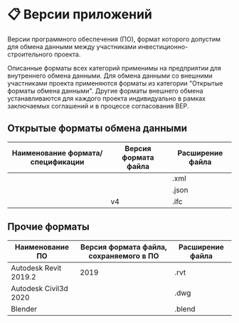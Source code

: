 # 📋 Версии приложений

Версии программного обеспечения (ПО), формат которого допустим для обмена данными между участниками инвестиционно-строительного проекта.

Описанные форматы всех категорий применимы на предприятии для внутреннего обмена данными. Для обмена данными со внешними участниками проекта применяются форматы из категории "Открытые форматы обмена данными". Другие форматы внешнего обмена устанавливаются для каждого проекта индивидуально в рамках заключаемых соглашений и в процессе согласования BEP.

## Открытые форматы обмена данными



| Наименование формата/спецификации | Версия формата файла | Расширение файла |
| --------------------------------- | -------------------- | ---------------- |
|                                   |                      | .xml             |
|                                   |                      | .json            |
|                                   | v4                   | .ifc             |

## Прочие форматы

| Наименование ПО       | Версия формата файла, сохраняемого в ПО | Расширение файла |
| --------------------- | --------------------------------------- | ---------------- |
| Autodesk Revit 2019.2 | 2019                                    | .rvt             |
| Autodesk Civil3d 2020 |                                         | .dwg             |
| Blender               |                                         | .blend           |
